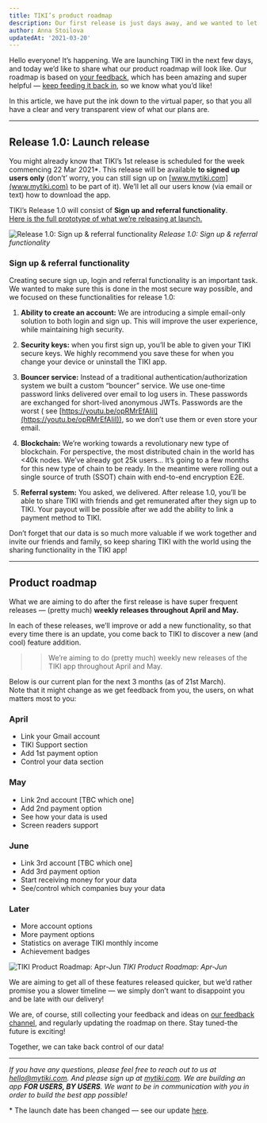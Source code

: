 ```yaml
---
title: TIKI’s product roadmap
description: Our first release is just days away, and we wanted to let you know our future plans
author: Anna Stoilova
updatedAt: '2021-03-20'
---
```

Hello everyone! It’s happening. We are launching TIKI in the next few days, and today we’d like to share what our
product roadmap will look like. Our roadmap is based on [your feedback](https://feedback.mytiki.com/), which has been
amazing and super helpful — [keep feeding it back in](https://feedback.mytiki.com/), so we know what you’d like!

In this article, we have put the ink down to the virtual paper, so that you all have a clear and very transparent view
of what our plans are.

---

## Release 1.0: Launch release

You might already know that TIKI’s 1st release is scheduled for the week commencing 22 Mar 2021*. This release will be
available **to signed up users only** (don’t’ worry, you can still sign up on [www.mytiki.com](www.mytiki.com) to be
part of it). We’ll let all our users know (via email or text) how to download the app.

TIKI’s Release 1.0 will consist of **Sign up and referral functionality**.  
[Here is the full prototype of what we’re releasing at launch.](https://mytiki.invisionapp.com/console/share/TJ2C6BIRCN)

![Release 1.0: Sign up & referral functionality](/blog-images/1*y2JPV0IaANvPmVyxvCcgAw.jpeg)
*Release 1.0: Sign up & referral functionality*  

### Sign up & referral functionality

Creating secure sign up, login and referral functionality is an important task. We wanted to make sure this is done in
the most secure way possible, and we focused on these functionalities for release 1.0:

1. **Ability to create an account:** We are introducing a simple email-only solution to both login and sign up. This
   will improve the user experience, while maintaining high security.

2. **Security keys:** when you first sign up, you’ll be able to given your TIKI secure keys. We highly recommend you
   save these for when you change your device or uninstall the TIKI app.

3. **Bouncer service:** Instead of a traditional authentication/authorization system we built a custom “bouncer”
   service. We use one-time password links delivered over email to log users in. These passwords are exchanged for
   short-lived anonymous JWTs. Passwords are the worst (
   see [https://youtu.be/opRMrEfAIiI](https://youtu.be/opRMrEfAIiI)), so we don’t use them or even store your email.

4. **Blockchain:** We’re working towards a revolutionary new type of blockchain. For perspective, the most distributed
   chain in the world has <40k nodes. We’ve already got 25k users… It’s going to a few months for this new type of chain
   to be ready. In the meantime were rolling out a single source of truth (SSOT) chain with end-to-end encryption E2E.

5. **Referral system:** You asked, we delivered. After release 1.0, you’ll be able to share TIKI with friends and get
   remunerated after they sign up to TIKI. Your payout will be possible after we add the ability to link a payment
   method to TIKI.

Don’t forget that our data is so much more valuable if we work together and invite our friends and family, so keep
sharing TIKI with the world using the sharing functionality in the TIKI app!

---

## Product roadmap

What we are aiming to do after the first release is have super frequent releases — (pretty much) **weekly releases
throughout April and May.**

In each of these releases, we’ll improve or add a new functionality, so that every time there is an update, you come
back to TIKI to discover a new (and cool) feature addition.

> > We’re aiming to do (pretty much) weekly new releases of the TIKI app throughout April and May.

Below is our current plan for the next 3 months (as of 21st March).  
Note that it might change as we get feedback from you, the users, on what matters most to you:

### April

- Link your Gmail account
- TIKI Support section
- Add 1st payment option
- Control your data section

### May

- Link 2nd account [TBC which one]
- Add 2nd payment option
- See how your data is used
- Screen readers support

### June

- Link 3rd account [TBC which one]
- Add 3rd payment option
- Start receiving money for your data
- See/control which companies buy your data

### Later

- More account options
- More payment options
- Statistics on average TIKI monthly income
- Achievement badges

![TIKI Product Roadmap: Apr-Jun](/blog-images/1*J3ZH73e6MROxfRYwViDNLg.jpeg)
*TIKI Product Roadmap: Apr-Jun*  

We are aiming to get all of these features released quicker, but we’d rather promise you a slower timeline — we simply
don’t want to disappoint you and be late with our delivery!

We are, of course, still collecting your feedback and ideas on [our feedback channel](https://feedback.mytiki.com/), and
regularly updating the roadmap on there. Stay tuned-the future is exciting!

Together, we can take back control of our data!

---

*If you have any questions, please feel free to reach out to us at [hello@mytiki.com](mailto:hello@mytiki.com). And
please sign up at [mytiki.com](https://mytiki.com/#signup). We are building an app **FOR USERS, BY USERS**. We want to
be in communication with you in order to build the best app possible!*

\* The launch date has been changed — see our
update [here](https://drive.google.com/file/d/1loqOpxSeeFKU--DJ2cum5MJLwWrtN3bi/view?usp=sharing).
